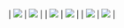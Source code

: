
| <img src="./images/01.png" > | <img src="./images/10.png" > |
| <img src="./images/11.png" > | <img src="./images/12.png" > |
| <img src="./images/13.png" > | <img src="./images/14.png" > |
